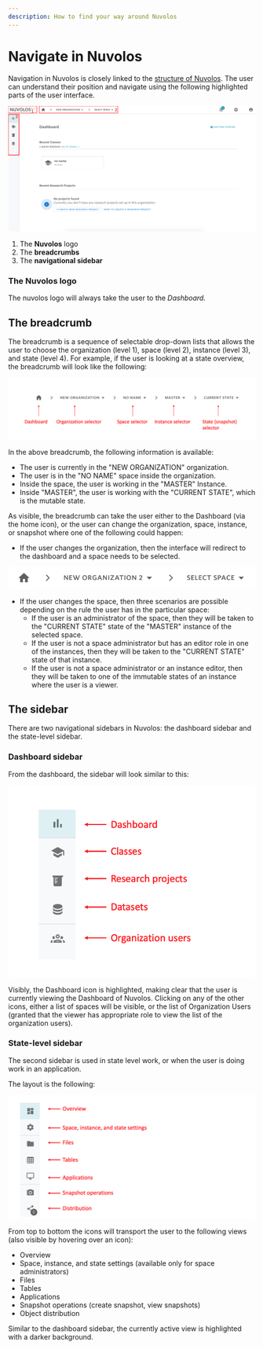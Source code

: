 ```yaml
---
description: How to find your way around Nuvolos
---
```


# Navigate in Nuvolos

Navigation in Nuvolos is closely linked to the [structure of Nuvolos](../data-organization/). The user can understand their position and navigate using the following highlighted parts of the user interface.

![](../.gitbook/assets/screen-shot-2020-03-16-at-1.50.05-pm-2.png)

1. The **Nuvolos** logo
2. The **breadcrumbs**
3. The **navigational sidebar**

### The Nuvolos logo

The nuvolos logo will always take the user to the _Dashboard._

## The breadcrumb

The breadcrumb is a sequence of selectable drop-down lists that allows the user to choose the organization \(level 1\), space \(level 2\), instance \(level 3\), and state \(level 4\). For example, if the user is looking at a state overview, the breadcrumb will look like the following:

![](../.gitbook/assets/screen-shot-2020-03-16-at-1.58.17-pm.png)

In the above breadcrumb, the following information is available:

* The user is currently in the "NEW ORGANIZATION" organization.
* The user is in the "NO NAME" space inside the organization.
* Inside the space, the user is working in the "MASTER" Instance.
* Inside "MASTER", the user is working with the "CURRENT STATE", which is the mutable state.

As visible, the breadcrumb can take the user either to the Dashboard \(via the home icon\), or the user can change the organization, space, instance, or snapshot where one of the following could happen:

* If the user changes the organization, then the interface will redirect to the dashboard and a space needs to be selected.

![](../.gitbook/assets/screen-shot-2020-03-16-at-2.14.11-pm.png)

* If the user changes the space, then three scenarios are possible depending on the rule the user has in the particular space:
  * If the user is an administrator of the space, then they will be taken to the "CURRENT STATE"  state of the "MASTER" instance of the selected space.
  * If the user is not a space administrator but has an editor role in one of the instances, then they  will be taken to the "CURRENT STATE" state of that instance.
  * If the user is not a space administrator or an instance editor, then they will be taken to one of the immutable states of an instance where the user is a viewer.

## The sidebar

There are two navigational sidebars in Nuvolos: the dashboard sidebar and the state-level sidebar.

### Dashboard sidebar

From the dashboard, the sidebar will look similar to this:

![The Dashboard sidebar](../.gitbook/assets/screen-shot-2020-03-16-at-2.33.29-pm.png)

Visibly, the Dashboard icon is highlighted, making clear that the user is currently viewing the Dashboard of Nuvolos. Clicking on any of the other icons, either a list of spaces will be visible, or the list of Organization Users \(granted that the viewer has appropriate role to view the list of the organization users\).

### State-level sidebar

The second sidebar is used in state level work, or when the user is doing work in an application.

The layout is the following:

![](../.gitbook/assets/screen-shot-2020-03-16-at-4.06.37-pm.png)

From top to bottom the icons will transport the user to the following views \(also visible by hovering over an icon\):

* Overview
* Space, instance, and state settings \(available only for space administrators\)
* Files
* Tables
* Applications
* Snapshot operations \(create snapshot, view snapshots\)
* Object distribution

Similar to the dashboard sidebar, the currently active view is highlighted with a darker background.



